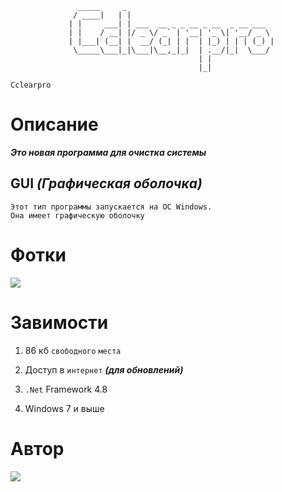                    _____     _                                 
                  / ____|   | |                                
                 | |     ___| | ___  __ _ _ __ _ __  _ __ ___  
                 | |    / __| |/ _ \/ _` | '__| '_ \| '__/ _ \ 
                 | |___| (__| |  __/ (_| | |  | |_) | | | (_) |
                  \_____\___|_|\___|\__,_|_|  | .__/|_|  \___/ 
                                              | |              
                                              |_|              

`Cclearpro`

# Описание

***Это новая программа для очистка системы***

## GUI ***(Графическая оболочка)***
```
Этот тип программы запускается на OC Windows.
Она имеет графическую оболочку
```

# Фотки

![](https://sun9-6.userapi.com/c851528/v851528632/188c5f/W5UJjaEDI-E.jpg)

# Завимости

1. 86 кб `свободного` `места`

2. Доступ в `интернет` ***(для обновлений)***

3. `.Net` Framework 4.8

4. Windows 7 и выше

# Автор

![](https://i.ibb.co/MPNCfRY/Oz-Why-JWm-M8.jpgi)
